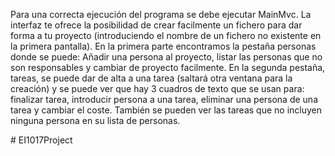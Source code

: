 Para una correcta ejecución del programa se debe ejecutar MainMvc.
La interfaz te ofrece la posibilidad de crear facilmente un fichero para dar forma a tu 
proyecto (introduciendo el nombre de un fichero no existente en la primera pantalla). 
En la primera parte encontramos la pestaña personas donde se puede: Añadir una persona 
al proyecto, listar las personas que no son responsables y cambiar de proyecto facilmente.
En la segunda pestaña, tareas, se puede dar de alta a una tarea (saltará otra ventana para
la creación) y se puede ver que hay 3 cuadros de texto que se usan para: 
finalizar tarea, introducir persona a una tarea, eliminar una persona de una tarea y 
cambiar el coste. También se pueden ver las tareas que no incluyen ninguna persona en su 
lista de personas.

#   E I 1 0 1 7 P r o j e c t  
 